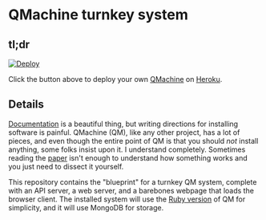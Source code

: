 QMachine turnkey system
=======================

tl;dr
-----

[![Deploy](https://www.herokucdn.com/deploy/button.svg)](https://heroku.com/deploy?template=https://github.com/qmachine/qm-ruby-turnkey)

Click the button above to deploy your own [QMachine](https://www.qmachine.org)
on [Heroku](https://www.heroku.com).


Details
-------

[Documentation](https://docs.qmachine.org) is a beautiful thing, but writing
directions for installing software is painful. QMachine (QM), like any other
project, has a lot of pieces, and even though the entire point of QM is that
you should *not* install anything, some folks insist upon it. I understand
completely. Sometimes reading the
[paper](http://www.biomedcentral.com/1471-2105/15/176)
isn't enough to understand how something works and you just need to dissect it
yourself.

This repository contains the "blueprint" for a turnkey QM system, complete with
an API server, a web server, and a barebones webpage that loads the browser
client. The installed system will use the
[Ruby version](https://docs.qmachine.org/en/latest/ruby.html)
of QM for simplicity, and it will use MongoDB for storage.


